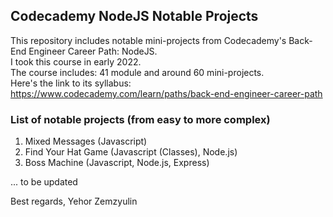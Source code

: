 ## Codecademy NodeJS Notable Projects

This repository includes notable mini-projects from Codecademy's Back-End Engineer Career Path: NodeJS.  
I took this course in early 2022.  
The course includes: 41 module and around 60 mini-projects.  
Here's the link to its syllabus: https://www.codecademy.com/learn/paths/back-end-engineer-career-path  
  
### List of notable projects (from easy to more complex)
1. Mixed Messages (Javascript)
2. Find Your Hat Game (Javascript (Classes), Node.js)
3. Boss Machine (Javascript, Node.js, Express)  


... to be updated

  
Best regards,
Yehor Zemzyulin
